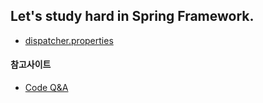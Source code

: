 ## Let's study hard in Spring Framework.

* [dispatcher.properties](https://github.com/spring-projects/spring-framework/blob/bc14c5ba83e1f211628456bbccce7b2531aac58c/spring-webmvc/src/main/resources/org/springframework/web/servlet/DispatcherServlet.properties)

#### 참고사이트
* [Code Q&A](https://code.i-harness.com/en)
